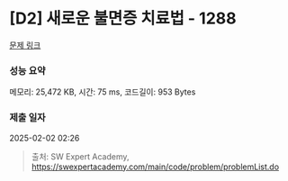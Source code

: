 # [D2] 새로운 불면증 치료법 - 1288 

[문제 링크](https://swexpertacademy.com/main/code/problem/problemDetail.do?contestProbId=AV18_yw6I9MCFAZN) 

### 성능 요약

메모리: 25,472 KB, 시간: 75 ms, 코드길이: 953 Bytes

### 제출 일자

2025-02-02 02:26



> 출처: SW Expert Academy, https://swexpertacademy.com/main/code/problem/problemList.do
